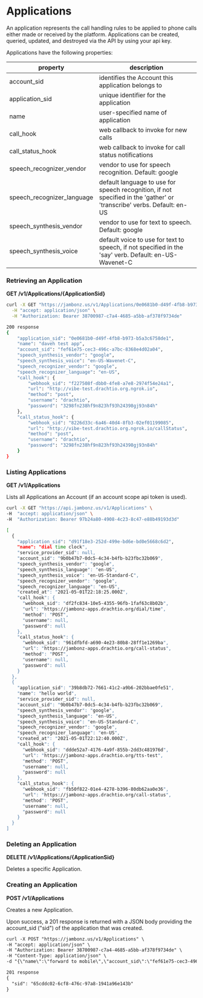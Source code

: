 # Applications
An application represents the call handling rules  to be applied to phone calls either made or received by the platform.  Applications can be created, queried, updated, and destroyed via the API by using your api key.

Applications have the following properties:

| property        | description |
| ------------- |------------- |
| account_sid | identifies the Account this application belongs to |
| application_sid | unique identifier for the application | 
| name | user-specified name of application |
| call_hook | web callback to invoke for new calls |
| call_status_hook | web callback to invoke for call status notifications |
| speech_recognizer_vendor | vendor to use for speech recognition.  Default: google|
| speech_recognizer_language | default language to use for speech recognition, if not specified in the 'gather' or 'transcribe' verbs.  Default: en-US |
| speech_synthesis_vendor | vendor to use for text to speech.  Default: google|
| speech_synthesis_voice | default voice to use for text to speech, if not specified in the 'say' verb.  Default: en-US-Wavenet-C |

### Retrieving an Application

**GET /v1/Applications/{ApplicationSid}**

```bash
curl -X GET "https://jambonz.us/v1/Applications/0e0681b0-d49f-4fb8-b973-b5a3c6758de1" \
  -H "accept: application/json" \
  -H "Authorization: Bearer 38700987-c7a4-4685-a5bb-af378f9734de"

200 response
{
	"application_sid": "0e0681b0-d49f-4fb8-b973-b5a3c6758de1",
	"name": "daveh test app",
	"account_sid": "fef61e75-cec3-496c-a7bc-8368e4d02a04",
	"speech_synthesis_vendor": "google",
	"speech_synthesis_voice": "en-US-Wavenet-C",
	"speech_recognizer_vendor": "google",
	"speech_recognizer_language": "en-US",
	"call_hook": {
		"webhook_sid": "f227508f-dbb0-4fe8-a7e8-2974f54e24a1",
		"url": "http://vibe-test.drachtio.org.ngrok.io",
		"method": "post",
		"username": "drachtio",
		"password": "3298fn238hf9n823hf93h24398gj93n84h"
	},
	"call_status_hook": {
		"webhook_sid": "8226d33c-6a46-40d4-8fb3-02ef01199085",
		"url": "http://vibe-test.drachtio.org.ngrok.io/callStatus",
		"method": "post",
		"username": "drachtio",
		"password": "3298fn238hf9n823hf93h24398gj93n84h"
	}
}
```

### Listing Applications

**GET /v1/Applications**

Lists all Applications an Account (if an account scope api token is used).

```bash
curl -X GET "https://api.jambonz.us/v1/Applications" \
-H  "accept: application/json" \
-H  "Authorization: Bearer 97b24a80-4908-4c23-8c47-e88b49193d3d"

[
  {
    "application_sid": "d91f18e3-252d-499e-bd6e-bd0e5668c6d2",
    "name": "dial time clock",
    "service_provider_sid": null,
    "account_sid": "9b0b47b7-0dc5-4c34-b4fb-b23fbc32b069",
    "speech_synthesis_vendor": "google",
    "speech_synthesis_language": "en-US",
    "speech_synthesis_voice": "en-US-Standard-C",
    "speech_recognizer_vendor": "google",
    "speech_recognizer_language": "en-US",
    "created_at": "2021-05-01T22:18:25.000Z",
    "call_hook": {
      "webhook_sid": "df2fc834-10e5-4355-96fb-1faf63c8b02b",
      "url": "https://jambonz-apps.drachtio.org/dial/time",
      "method": "POST",
      "username": null,
      "password": null
    },
    "call_status_hook": {
      "webhook_sid": "961dfbfd-a690-4e23-80b8-28ff1e1269ba",
      "url": "https://jambonz-apps.drachtio.org/call-status",
      "method": "POST",
      "username": null,
      "password": null
    }
  },
  {
    "application_sid": "39b8db72-7661-41c2-a9b6-202bbae0fe51",
    "name": "hello world",
    "service_provider_sid": null,
    "account_sid": "9b0b47b7-0dc5-4c34-b4fb-b23fbc32b069",
    "speech_synthesis_vendor": "google",
    "speech_synthesis_language": "en-US",
    "speech_synthesis_voice": "en-US-Standard-C",
    "speech_recognizer_vendor": "google",
    "speech_recognizer_language": "en-US",
    "created_at": "2021-05-01T22:12:40.000Z",
    "call_hook": {
      "webhook_sid": "ddde52a7-4176-4a9f-855b-2dd3c481976d",
      "url": "https://jambonz-apps.drachtio.org/tts-test",
      "method": "POST",
      "username": null,
      "password": null
    },
    "call_status_hook": {
      "webhook_sid": "fb50f822-01e4-4278-b396-80db62aa0e36",
      "url": "https://jambonz-apps.drachtio.org/call-status",
      "method": "POST",
      "username": null,
      "password": null
    }
  }
]
```

### Deleting an Application

**DELETE /v1/Applications/{ApplicationSid}**

Deletes a specific Application.

### Creating an Application

**POST /v1/Applications**

Creates a new Application.

Upon success, a 201 response is returned with a JSON body providing the account_sid ("sid") of the application that was created.

```xml
curl -X POST "https://jambonz.us/v1/Applications" \
-H "accept: application/json" \
-H "Authorization: Bearer 38700987-c7a4-4685-a5bb-af378f9734de" \
-H "Content-Type: application/json" \
-d "{\"name\":\"forward to mobile\",\"account_sid\":\"fef61e75-cec3-496c-a7bc-8368e4d02a04\",\"call_hook\":{\"url\":\"http://vibe-test.drachtio.org.ngrok.io/mobile\"},\"call_status_hook\":{\"url\":\"http://vibe-test.drachtio.org.ngrok.io/mobileStatus\"}}"

201 response
{
  "sid": "65cddc02-6cf8-476c-97a8-1941a96e143b"
}
```
